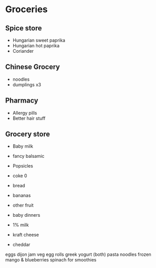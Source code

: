 # Groceries

## Spice store

- Hungarian sweet paprika
- Hungarian hot paprika
- Coriander

## Chinese Grocery

- noodles
- dumplings x3

## Pharmacy

- Allergy pills
- Better hair stuff

## Grocery store

- Baby milk
- fancy balsamic
- Popsicles

- coke 0
- bread
- bananas
- other fruit
- baby dinners
- 1% milk
- kraft cheese
- cheddar

eggs
dijon
jam
veg
egg rolls
greek yogurt (both)
pasta noodles
frozen mango & blueberries
spinach for smoothies 